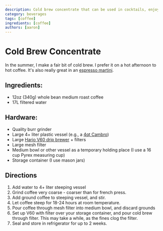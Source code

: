 ```yaml
---
description: Cold brew concentrate that can be used in cocktails, enjoyed neat over ice, or diluted.
category: beverages
tags: [coffee]
ingredients: [coffee]
authors: [aaron]
---
```


# Cold Brew Concentrate

In the summer, I make a fair bit of cold brew. I prefer it on a hot afternoon to hot coffee. It's also really great in an [espresso martini](cocktails/Espresso-Martini.md).

## Ingredients:

- 12oz (340g) whole bean medium roast coffee
- 17L filtered water

## Hardware:

- Quality burr grinder
- Large 4+ liter plastic vessel (e.g., a [4qt Cambro](https://www.amazon.com/dp/B001E0KWDA))
- Large [Hario V60 drip brewer](https://www.amazon.com/dp/B001O0LCUC) + filters 
- Large mesh filter
- Medium bowl or other vessel as a temporary holding place (I use a 16 cup Pyrex measuring cup)
- Storage container (I use mason jars)

## Directions

1. Add water to 4+ liter steeping vessel
2. Grind coffee very coarse - coarser than for french press.
3. Add ground coffee to steeping vessel, and stir.
4. Let coffee steep for 18-24 hours at room temperature.
5. Pour coffee through mesh filter into medium bowl, and discard grounds
6. Set up V60 with filter over your storage container, and pour cold brew through filter. This may take a while, as the fines clog the filter.
7. Seal and store in refrigerator for up to 2 weeks.
